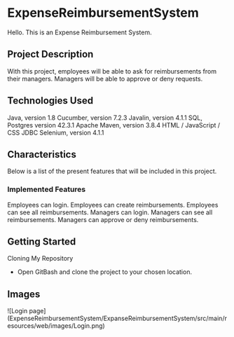 # ExpenseReimbursementSystem
Hello. This is an Expense Reimbursement System.

## Project Description
With this project, employees will be able to ask for reimbursements from their managers. Managers will be able to approve or deny requests.

## Technologies Used
Java, version 1.8
Cucumber, version 7.2.3
Javalin, version 4.1.1
SQL, Postgres version 42.3.1
Apache Maven, version 3.8.4
HTML / JavaScript / CSS
JDBC
Selenium, version 4.1.1

## Characteristics
Below is a list of the present features that will be included in this project.

### Implemented Features
Employees can login.
Employees can create reimbursements.
Employees can see all reimbursements.
Managers can login.
Managers can see all reimbursements.
Managers can approve or deny reimbursements.

## Getting Started
Cloning My Repository
* Open GitBash and clone the project to your chosen location.

## Images
![Login page] (ExpenseReimbursementSystem/ExpanseReimbursementSystem/src/main/resources/web/images/Login.png)
